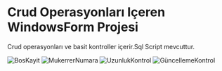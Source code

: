 # Crud Operasyonları Içeren WindowsForm Projesi
Crud operasyonları ve basit kontroller içerir.Sql Script mevcuttur.

![BosKayit](https://user-images.githubusercontent.com/94004170/202450592-0f378e5b-d370-439d-ab15-5b4842f5b244.PNG)
![MukerrerNumara](https://user-images.githubusercontent.com/94004170/202450753-1c7a540c-4ab2-4e5e-9078-62efe2b8b0a1.PNG)
![UzunlukKontrol](https://user-images.githubusercontent.com/94004170/202450871-dfd7e8bf-f7cf-4dd4-99e9-8c9d75f425c1.PNG)
![GüncellemeKontrol](https://user-images.githubusercontent.com/94004170/202450977-b37d4e93-e57c-4ac0-acfe-4cf9e9a1c0a2.PNG)
